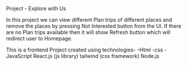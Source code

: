 Project - Explore with Us

In this project we can view different Plan trips of different places and remove the places by pressing Not Interested 
button from the UI.
If there are no Plan trips available then it will show Refresh button which will redirect user to Homepage.

This is a frontend Project created using technologies-
-Html
-css
-JavaScript
React.js (js library)
tailwind (css framework)
Node.js
